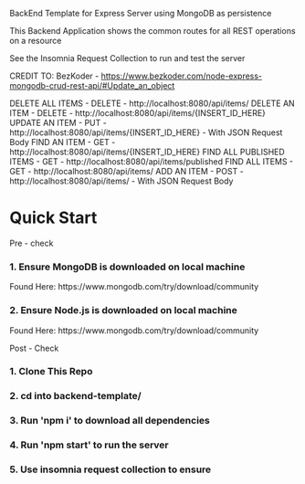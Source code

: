 BackEnd Template for Express Server using MongoDB as persistence

This Backend Application shows the common routes for all REST operations on a resource

See the Insomnia Request Collection to run and test the server

CREDIT TO: BezKoder - https://www.bezkoder.com/node-express-mongodb-crud-rest-api/#Update_an_object

DELETE ALL ITEMS - DELETE - http://localhost:8080/api/items/
DELETE AN ITEM - DELETE - http://localhost:8080/api/items/{INSERT_ID_HERE}
UPDATE AN ITEM - PUT - http://localhost:8080/api/items/{INSERT_ID_HERE} - With JSON Request Body
FIND AN ITEM - GET - http://localhost:8080/api/items/{INSERT_ID_HERE}
FIND ALL PUBLISHED ITEMS - GET - http://localhost:8080/api/items/published
FIND ALL ITEMS - GET - http://localhost:8080/api/items/
ADD AN ITEM - POST - http://localhost:8080/api/items/ - With JSON Request Body

<h1> Quick Start </h1>

Pre - check
<h3>1. Ensure MongoDB is downloaded on local machine</h3>
<p>Found Here: https://www.mongodb.com/try/download/community </p>
<h3>2. Ensure Node.js is downloaded on local machine</h3>
<p>Found Here: https://www.mongodb.com/try/download/community  </p>

Post - Check
<h3>1.  Clone This Repo </h3>
<h3>2.  cd into backend-template/ </h3>
<h3>3.  Run 'npm i' to download all dependencies </h3>
<h3>4.  Run 'npm start' to run the server </h3>
<h3>5.  Use insomnia request collection to ensure </h3>